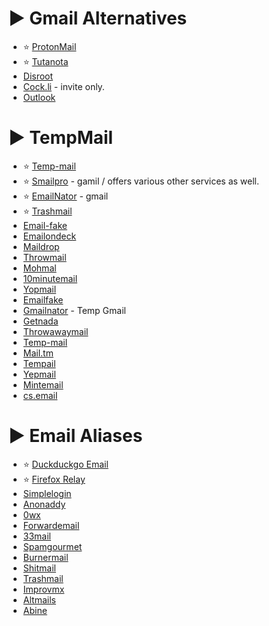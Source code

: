 # ► Gmail Alternatives

- ⭐ [ProtonMail](https://proton.me/mail)
- ⭐ [Tutanota](https://tutanota.com/)
- [Disroot](https://disroot.org/en)
- [Cock.li](https://cock.li/) - invite only.
- [Outlook](https://outlook.live.com/owa/)

# ► TempMail

- ⭐ [Temp-mail](https://www.temp-mail.org/)
- ⭐ [Smailpro](https://www.smailpro.com/) - gamil / offers various other services as well.
- ⭐ [EmailNator](https://www.emailnator.com/) - gmail
- ⭐ [Trashmail](https://trashmail.com/)
- [Email-fake](https://email-fake.com/)
- [Emailondeck](https://www.emailondeck.com/)
- [Maildrop](https://www.maildrop.cc/)
- [Throwmail](https://www.throwmail.cc/)
- [Mohmal](https://www.mohmal.com/en)
- [10minutemail](https://www.10minutemail.com/)
- [Yopmail](https://www.yopmail.com/)
- [Emailfake](https://www.emailfake.com/)
- [Gmailnator](https://gmailnator.com/) - Temp Gmail
- [Getnada](https://getnada.com/)
- [Throwawaymail](https://www.throwawaymail.com/en)
- [Temp-mail](https://temp-mail.io/en)
- [Mail.tm](https://mail.tm/en/)
- [Tempail](https://tempail.com/en/)
- [Yepmail](https://yepmail.co/)
- [Mintemail](https://www.mintemail.com/)
- [cs.email](https://www.cs.email/)

# ► Email Aliases

- ⭐ [Duckduckgo Email](https://duckduckgo.com/email/)
- ⭐ [Firefox Relay](https://relay.firefox.com/)
- [Simplelogin](https://simplelogin.io/)
- [Anonaddy](https://anonaddy.com/)
- [0wx](https://www.0wx.org/0wx/?show=email)
- [Forwardemail](https://forwardemail.net/en)
- [33mail](https://www.33mail.com/)
- [Spamgourmet](https://www.spamgourmet.com/index.pl)
- [Burnermail](https://burnermail.io/)
- [Shitmail](https://www.shitmail.org/)
- [Trashmail](https://trashmail.com/)
- [Improvmx](https://improvmx.com/)
- [Altmails](https://altmails.com/)
- [Abine](https://abine.com/)
